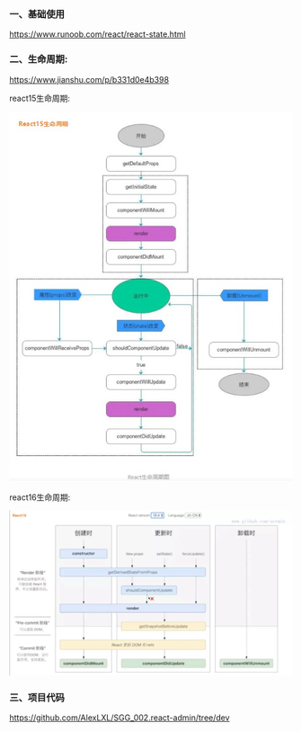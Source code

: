 ### 一、基础使用

https://www.runoob.com/react/react-state.html

### 二、生命周期:

https://www.jianshu.com/p/b331d0e4b398

react15生命周期:

![react15_lifecycle](./img/react15_lifecycle.jpg)

react16生命周期:

![react16_lifecycle](./img/react16_lifecycle.jpg)

### 三、项目代码

https://github.com/AlexLXL/SGG_002.react-admin/tree/dev